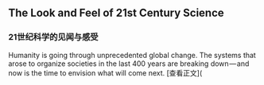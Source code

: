 ## The Look and Feel of 21st Century Science
### 21世纪科学的见闻与感受
Humanity is going through unprecedented global change. The systems that arose to organize societies in the last 400 years are breaking down — and now is the time to envision what will come next.
[查看正文](
